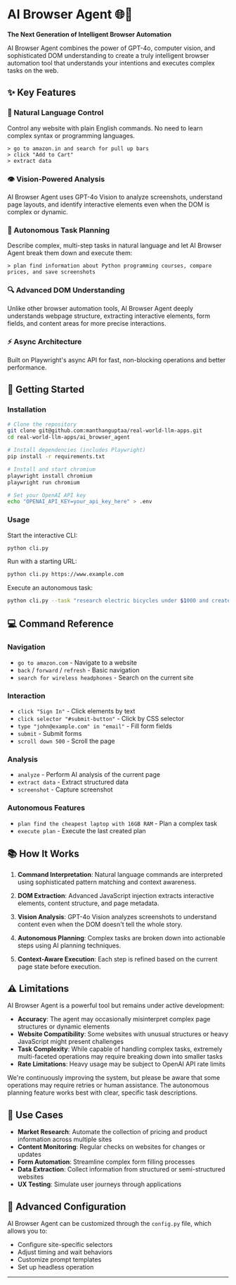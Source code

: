 # AI Browser Agent 🌐🤖

**The Next Generation of Intelligent Browser Automation**

AI Browser Agent combines the power of GPT-4o, computer vision, and sophisticated DOM understanding to create a truly intelligent browser automation tool that understands your intentions and executes complex tasks on the web.

## ✨ Key Features

### 🧠 Natural Language Control
Control any website with plain English commands. No need to learn complex syntax or programming languages.
```
> go to amazon.in and search for pull up bars
> click "Add to Cart"
> extract data
```

### 👁️ Vision-Powered Analysis
AI Browser Agent uses GPT-4o Vision to analyze screenshots, understand page layouts, and identify interactive elements even when the DOM is complex or dynamic.

### 🤖 Autonomous Task Planning
Describe complex, multi-step tasks in natural language and let AI Browser Agent break them down and execute them:
```
> plan find information about Python programming courses, compare prices, and save screenshots
```

### 🔍 Advanced DOM Understanding
Unlike other browser automation tools, AI Browser Agent deeply understands webpage structure, extracting interactive elements, form fields, and content areas for more precise interactions.

### ⚡ Async Architecture
Built on Playwright's async API for fast, non-blocking operations and better performance.

## 🚀 Getting Started

### Installation

```bash
# Clone the repository
git clone git@github.com:manthanguptaa/real-world-llm-apps.git
cd real-world-llm-apps/ai_browser_agent

# Install dependencies (includes Playwright)
pip install -r requirements.txt

# Install and start chromium
playwright install chromium
playwright run chromium

# Set your OpenAI API key
echo "OPENAI_API_KEY=your_api_key_here" > .env
```
### Usage

Start the interactive CLI:
```bash
python cli.py
```

Run with a starting URL:
```bash
python cli.py https://www.example.com
```

Execute an autonomous task:
```bash
python cli.py --task "research electric bicycles under $1000 and create a comparison"
```

## 💻 Command Reference

### Navigation
- `go to amazon.com` - Navigate to a website
- `back` / `forward` / `refresh` - Basic navigation
- `search for wireless headphones` - Search on the current site

### Interaction
- `click "Sign In"` - Click elements by text
- `click selector "#submit-button"` - Click by CSS selector
- `type "john@example.com" in "email"` - Fill form fields
- `submit` - Submit forms
- `scroll down 500` - Scroll the page

### Analysis
- `analyze` - Perform AI analysis of the current page
- `extract data` - Extract structured data
- `screenshot` - Capture screenshot

### Autonomous Features
- `plan find the cheapest laptop with 16GB RAM` - Plan a complex task
- `execute plan` - Execute the last created plan

## 📚 How It Works

1. **Command Interpretation**: Natural language commands are interpreted using sophisticated pattern matching and context awareness.

2. **DOM Extraction**: Advanced JavaScript injection extracts interactive elements, content structure, and page metadata.

3. **Vision Analysis**: GPT-4o Vision analyzes screenshots to understand content even when the DOM doesn't tell the whole story.

4. **Autonomous Planning**: Complex tasks are broken down into actionable steps using AI planning techniques.

5. **Context-Aware Execution**: Each step is refined based on the current page state before execution.

## ⚠️ Limitations

AI Browser Agent is a powerful tool but remains under active development:

- **Accuracy**: The agent may occasionally misinterpret complex page structures or dynamic elements
- **Website Compatibility**: Some websites with unusual structures or heavy JavaScript might present challenges
- **Task Complexity**: While capable of handling complex tasks, extremely multi-faceted operations may require breaking down into smaller tasks
- **Rate Limitations**: Heavy usage may be subject to OpenAI API rate limits

We're continuously improving the system, but please be aware that some operations may require retries or human assistance. The autonomous planning feature works best with clear, specific task descriptions.

## 🔮 Use Cases

- **Market Research**: Automate the collection of pricing and product information across multiple sites
- **Content Monitoring**: Regular checks on websites for changes or updates
- **Form Automation**: Streamline complex form filling processes
- **Data Extraction**: Collect information from structured or semi-structured websites
- **UX Testing**: Simulate user journeys through applications

## 🔧 Advanced Configuration

AI Browser Agent can be customized through the `config.py` file, which allows you to:
- Configure site-specific selectors
- Adjust timing and wait behaviors
- Customize prompt templates
- Set up headless operation

---